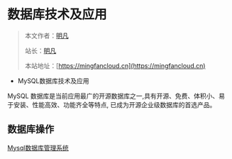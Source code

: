 # 数据库技术及应用

> 本文作者：[明凡]()
>
> 站长：[明凡]()
>
> 本站地址：[https://mingfancloud.cn](https://mingfancloud.cn)

- MySQL数据库技术及应用

MySQL 数据库是当前应用最广的开源数据库之一,具有开源、免费、体积小、易于安装、性能高效、功能齐全等特点,
已成为开源企业级数据库的首选产品。

## 数据库操作

[Mysql数据库管理系统](mysql数据库管理系统.md)

